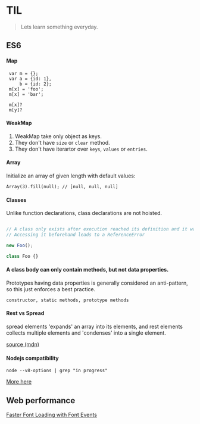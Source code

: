 # TIL

> Lets learn something everyday.

## ES6

#### Map

```
 var m = {};
 var a = {id: 1},
     b = {id: 2};
 m[x] = 'foo';
 m[x] = 'bar';
 
 m[x]?
 m[y]?
```

#### WeakMap

1. WeakMap take only object as keys.
2. They don't have `size` or `clear` method.
3. They don't have iterartor over `keys`, `values` or `entries`.

#### Array

Initialize an array of given length with default values:

```
Array(3).fill(null); // [null, null, null]
```

#### Classes

Unlike function declarations, class declarations are not hoisted.

```js

// A class only exists after execution reached its definition and it was evaluated.
// Accessing it beforehand leads to a ReferenceError

new Foo();

class Foo {}

```

#### A class body can only contain methods, but not data properties.


Prototypes having data properties is generally considered an anti-pattern, so this just enforces a best practice.

`constructor, static methods, prototype methods`

#### Rest vs Spread

spread elements 'expands' an array into its elements, and rest elements collects
multiple elements and 'condenses' into a single element.

[source (mdn)](https://developer.mozilla.org/en/docs/Web/JavaScript/Reference/Operators/Spread_operator)

#### Nodejs compatibility

`node --v8-options | grep "in progress"`

[More here](https://nodejs.org/en/docs/es6/)


## Web performance

[Faster Font Loading with Font Events](https://jonsuh.com/blog/font-loading-with-font-events/)
